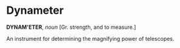 # Dynameter

**DYNAM'ETER**, _noun_ \[Gr. strength, and to measure.\]

An instrument for determining the magnifying power of telescopes.